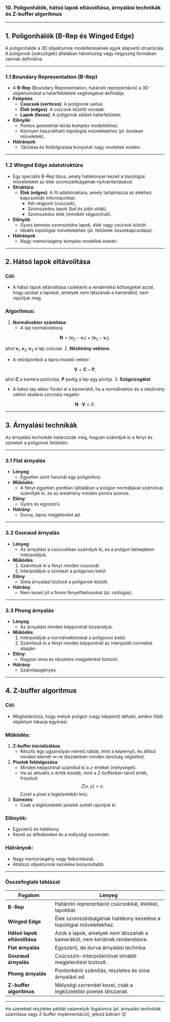 ### **10. Poligonhálók, hátsó lapok eltávolítása, árnyalási technikák és Z-buffer algoritmus**

---

## **1. Poligonhálók (B-Rep és Winged Edge)**

A poligonhálók a 3D objektumok modellezésének egyik alapvető struktúrája. A poligonok (sokszögek) általában háromszög vagy négyszög formában vannak definiálva.

---

### **1.1 Boundary Representation (B-Rep)**
- A **B-Rep** (Boundary Representation, határoló reprezentáció) a 3D objektumokat a határfelületeik segítségével definiálja.
- **Felépítés**:
  - **Csúcsok (vertices)**: A poligonok sarkai.
  - **Élek (edges)**: A csúcsok közötti vonalak.
  - **Lapok (faces)**: A poligonok síkbeli határfelületei.
- **Előnyök**:
  - Pontos geometriai leírás komplex modellekhez.
  - Könnyen használható topológiai műveletekhez (pl. boolean műveletek).
- **Hátrányok**:
  - Tárolása és feldolgozása bonyolult nagy modellek esetén.

---

### **1.2 Winged Edge adatstruktúra**
- Egy speciális B-Rep típus, amely hatékonyan kezeli a topológiai műveleteket az élek szomszédságainak nyilvántartásával.
- **Struktúra**:
  - **Élek (edges)**: A fő adatstruktúra, amely tartalmazza az élekhez kapcsolódó információkat:
    - Két végpont (csúcsok),
    - Szomszédos lapok (bal és jobb oldal),
    - Szomszédos élek (mindkét végpontnál).
- **Előnyök**:
  - Gyors keresés szomszédos lapok, élek vagy csúcsok között.
  - Ideális topológiai műveletekhez (pl. felületek összekapcsolása).
- **Hátrányok**:
  - Nagy memóriaigény komplex modellek esetén.

---

## **2. Hátsó lapok eltávolítása**

### **Cél**:
- A hátsó lapok eltávolítása csökkenti a renderelési költségeket azzal, hogy azokat a lapokat, amelyek nem látszanak a kamerából, nem rajzoljuk meg.

### **Algoritmus**:
1. **Normálvektor számítása**:
   - A lap normálvektora:
     
$$\mathbf{N} = (\mathbf{v}_2 - \mathbf{v}_1) \times (\mathbf{v}_3 - \mathbf{v}_1),$$

ahol $\mathbf{v}_1, \mathbf{v}_2, \mathbf{v}_3$ a lap csúcsai.
2. **Nézőirány vektora**:
   - A nézőpontból a lapra mutató vektor:
     
$$\mathbf{V} = \mathbf{C} - \mathbf{P},$$

ahol $\mathbf{C}$ a kamera pozíciója, $\mathbf{P}$ pedig a lap egy pontja.
3. **Szögvizsgálat**:
   - A hátsó lap akkor fordul el a kamerától, ha a normálvektor és a nézőirány vektor skaláris szorzata negatív:

$$\mathbf{N} \cdot \mathbf{V} < 0.$$

---

## **3. Árnyalási technikák**

Az árnyalási technikák határozzák meg, hogyan számítjuk ki a fényt és színeket a poligonok felületén.

---

### **3.1 Flat árnyalás**
- **Lényeg**:
  - Egyetlen színt használ egy poligonhoz.
- **Működés**:
  - A fényt egyetlen pontban (általában a poligon normáljával számolva) számítják ki, és az eredmény minden pontra azonos.
- **Előny**:
  - Gyors és egyszerű.
- **Hátrány**:
  - Durva, lapos megjelenést ad.

---

### **3.2 Gouraud árnyalás**
- **Lényeg**:
  - Az árnyalást a csúcsokban számítjuk ki, és a poligon belsejében interpoláljuk.
- **Működés**:
  1. Számítsuk ki a fényt minden csúcsnál.
  2. Interpoláljuk a színeket a poligonon belül.
- **Előny**:
  - Sima árnyalást biztosít a poligonok között.
- **Hátrány**:
  - Nem kezeli jól a finom fényeffektusokat (pl. csillogás).

---

### **3.3 Phong árnyalás**
- **Lényeg**:
  - Az árnyalást minden képpontnál kiszámítjuk.
- **Működés**:
  1. Interpoláljuk a normálvektorokat a poligonon belül.
  2. Számítsuk ki a fényt minden képpontnál az interpolált normálok alapján.
- **Előny**:
  - Nagyon sima és részletes megjelenést biztosít.
- **Hátrány**:
  - Számításigényes.

---

## **4. Z-buffer algoritmus**

### **Cél**:
- Meghatározza, hogy melyik poligon (vagy képpont) látható, amikor több objektum takarja egymást.

### **Működés**:
1. **Z-buffer inicializálása**:
   - Készíts egy ugyanolyan méretű táblát, mint a képernyő, és állítsd minden elemét $\infty$-re (kezdetben minden távolság végtelen).
2. **Pixelek feldolgozása**:
   - Minden képpontnál számítsd ki a $z$-értéket (mélységet).
   - Ha az aktuális $z$-érték kisebb, mint a Z-bufferben tárolt érték, frissítsd:
$$
Z[x, y] = z.
$$
Ezzel a pixel a legközelebbi lesz.
3. **Színezés**:
   - Csak a legközelebbi pixelek színét rajzoljuk ki.

### **Előnyök**:
- Egyszerű és hatékony.
- Kezeli az átfedéseket és a mélységi sorrendet.

### **Hátrányok**:
- Nagy memóriaigény nagy felbontásnál.
- Átlátszó objektumok kezelése bonyolultabb.

---

### **Összefoglaló táblázat**

| **Fogalom**                   | **Lényeg**                                                                 |
|-------------------------------|---------------------------------------------------------------------------|
| **B-Rep**                     | Határoló reprezentáció csúcsokkal, élekkel, lapokkal.                     |
| **Winged Edge**               | Élek szomszédságának hatékony kezelése a topológiai műveletekhez.          |
| **Hátsó lapok eltávolítása**   | Azok a lapok, amelyek nem látszanak a kamerából, nem kerülnek renderelésre.|
| **Flat árnyalás**              | Egyszerű, de durva árnyalási technika.                                    |
| **Gouraud árnyalás**           | Csúcsszín-interpolációval simább megjelenítést biztosít.                  |
| **Phong árnyalás**             | Pontonkénti számítás, részletes és sima árnyalást ad.                     |
| **Z-buffer algoritmus**        | Mélységi sorrendet kezel, csak a legközelebbi pixelek látszanak.          |

---

Ha szeretnél részletes példát valamelyik fogalomra (pl. árnyalási technikák számítása vagy Z-buffer implementáció), jelezd bátran! 😊
